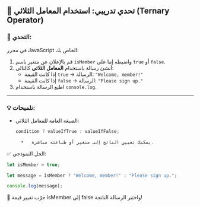 ## 🧪 تحدي تدريبي: استخدام المعامل الثلاثي (Ternary Operator)

### 🎯 التحدي:

في محرر JavaScript الخاص بك:

1. قم بالإعلان عن متغير باسم `isMember` واضبطه إما على `true` أو `false`.  
2. أنشئ رسالة باستخدام **المعامل الثلاثي** كالتالي:
   - إذا كانت القيمة `true` → الرسالة: `"Welcome, member!"`
   - إذا كانت القيمة `false` → الرسالة: `"Please sign up."`
3. اطبع الرسالة باستخدام `console.log`.

---

### 💡 تلميحات:

- الصيغة العامة للمعامل الثلاثي:
  ```javascript
  condition ? valueIfTrue : valueIfFalse;

	•	يمكنك تعيين الناتج إلى متغير أو طباعته مباشرة.

✅ الحل النموذجي:
```javascript
let isMember = true;

let message = isMember ? "Welcome, member!" : "Please sign up.";

console.log(message);
```
🧪 جرّب تغيير قيمة isMember إلى false واختبر الرسالة الناتجة!